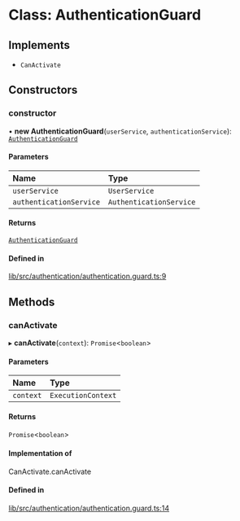 # Class: AuthenticationGuard

## Implements

- `CanActivate`

## Constructors

### constructor

• **new AuthenticationGuard**(`userService`, `authenticationService`): [`AuthenticationGuard`](AuthenticationGuard.md)

#### Parameters

| Name | Type |
| :------ | :------ |
| `userService` | `UserService` |
| `authenticationService` | `AuthenticationService` |

#### Returns

[`AuthenticationGuard`](AuthenticationGuard.md)

#### Defined in

[lib/src/authentication/authentication.guard.ts:9](https://github.com/joonashak/nestjs-clone-bay/blob/a434a6f/lib/src/authentication/authentication.guard.ts#L9)

## Methods

### canActivate

▸ **canActivate**(`context`): `Promise`\<`boolean`\>

#### Parameters

| Name | Type |
| :------ | :------ |
| `context` | `ExecutionContext` |

#### Returns

`Promise`\<`boolean`\>

#### Implementation of

CanActivate.canActivate

#### Defined in

[lib/src/authentication/authentication.guard.ts:14](https://github.com/joonashak/nestjs-clone-bay/blob/a434a6f/lib/src/authentication/authentication.guard.ts#L14)
